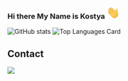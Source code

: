 ### Hi there My Name is Kostya <img src="./greeting.gif" alt="👋" width="30px">

![GitHub stats](https://github-readme-stats.vercel.app/api?username=EalsyCoD&theme=dark&show_icons=true&count_private=true&hide_border=true&card_width=450&line_height=28&hide_border=1&)
![Top Languages Card](https://github-readme-stats.vercel.app/api/top-langs/?username=megahoma&theme=dark&layout=compact&hide_border=true&langs_count=10)

## Contact

<a href="https://t.me/EalsyCoD">![](https://img.shields.io/badge/Telegram-EalsyCoD-informational?style=flat&logo=telegram&logoColor=26A5E4&color=26A5E4)</a>

<!--
**EalsyCoD/EalsyCoD** is a ✨ _special_ ✨ repository because its `README.md` (this file) appears on your GitHub profile.

Here are some ideas to get you started:

- 🔭 I’m currently working on ...
- 🌱 I’m currently learning ...
- 👯 I’m looking to collaborate on ...
- 🤔 I’m looking for help with ...
- 💬 Ask me about ...
- 📫 How to reach me: ...
- 😄 Pronouns: ...
- ⚡ Fun fact: ...
-->
